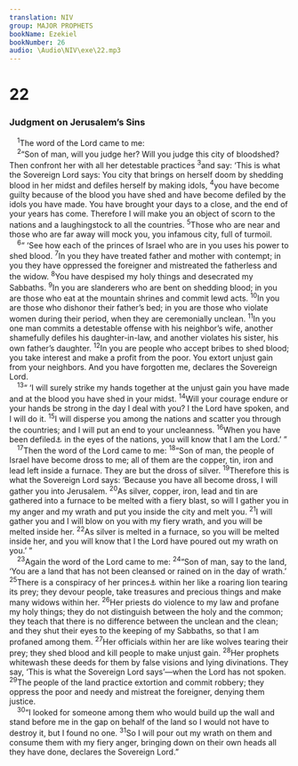 ```yaml
---
translation: NIV
group: MAJOR PROPHETS
bookName: Ezekiel 
bookNumber: 26
audio: \Audio\NIV\exe\22.mp3
---
```


<div class="title"><h1>22</h1><h3>Judgment on Jerusalem’s Sins </h3></div>
<span class="verse exe_22_1"> <sup>1</sup>The word of the Lord came to me: <br/></span>
<span class="verse exe_22_2"> <sup>2</sup>“Son of man, will you judge her? Will you judge this city of bloodshed? Then confront her with all her detestable practices </span>
<span class="verse exe_22_3"><sup>3</sup>and say: ‘This is what the Sovereign Lord says: You city that brings on herself doom by shedding blood in her midst and defiles herself by making idols, </span>
<span class="verse exe_22_4"><sup>4</sup>you have become guilty because of the blood you have shed and have become defiled by the idols you have made. You have brought your days to a close, and the end of your years has come. Therefore I will make you an object of scorn to the nations and a laughingstock to all the countries. </span>
<span class="verse exe_22_5"><sup>5</sup>Those who are near and those who are far away will mock you, you infamous city, full of turmoil. <br/></span>
<span class="verse exe_22_6"> <sup>6</sup>“ ‘See how each of the princes of Israel who are in you uses his power to shed blood. </span>
<span class="verse exe_22_7"><sup>7</sup>In you they have treated father and mother with contempt; in you they have oppressed the foreigner and mistreated the fatherless and the widow. </span>
<span class="verse exe_22_8"><sup>8</sup>You have despised my holy things and desecrated my Sabbaths. </span>
<span class="verse exe_22_9"><sup>9</sup>In you are slanderers who are bent on shedding blood; in you are those who eat at the mountain shrines and commit lewd acts. </span>
<span class="verse exe_22_10"><sup>10</sup>In you are those who dishonor their father’s bed; in you are those who violate women during their period, when they are ceremonially unclean. </span>
<span class="verse exe_22_11"><sup>11</sup>In you one man commits a detestable offense with his neighbor’s wife, another shamefully defiles his daughter-in-law, and another violates his sister, his own father’s daughter. </span>
<span class="verse exe_22_12"><sup>12</sup>In you are people who accept bribes to shed blood; you take interest and make a profit from the poor. You extort unjust gain from your neighbors. And you have forgotten me, declares the Sovereign Lord. <br/></span>
<span class="verse exe_22_13"> <sup>13</sup>“ ‘I will surely strike my hands together at the unjust gain you have made and at the blood you have shed in your midst. </span>
<span class="verse exe_22_14"><sup>14</sup>Will your courage endure or your hands be strong in the day I deal with you? I the Lord have spoken, and I will do it. </span>
<span class="verse exe_22_15"><sup>15</sup>I will disperse you among the nations and scatter you through the countries; and I will put an end to your uncleanness. </span>
<span class="verse exe_22_16"><sup>16</sup>When you have been defiled<a data-toggle="tooltip" data-placement="bottom" title="Or When I have allotted you your inheritance">⚓</a> in the eyes of the nations, you will know that I am the Lord.’ ” <br/></span>
<span class="verse exe_22_17"> <sup>17</sup>Then the word of the Lord came to me: </span>
<span class="verse exe_22_18"><sup>18</sup>“Son of man, the people of Israel have become dross to me; all of them are the copper, tin, iron and lead left inside a furnace. They are but the dross of silver. </span>
<span class="verse exe_22_19"><sup>19</sup>Therefore this is what the Sovereign Lord says: ‘Because you have all become dross, I will gather you into Jerusalem. </span>
<span class="verse exe_22_20"><sup>20</sup>As silver, copper, iron, lead and tin are gathered into a furnace to be melted with a fiery blast, so will I gather you in my anger and my wrath and put you inside the city and melt you. </span>
<span class="verse exe_22_21"><sup>21</sup>I will gather you and I will blow on you with my fiery wrath, and you will be melted inside her. </span>
<span class="verse exe_22_22"><sup>22</sup>As silver is melted in a furnace, so you will be melted inside her, and you will know that I the Lord have poured out my wrath on you.’ ” <br/></span>
<span class="verse exe_22_23"> <sup>23</sup>Again the word of the Lord came to me: </span>
<span class="verse exe_22_24"><sup>24</sup>“Son of man, say to the land, ‘You are a land that has not been cleansed or rained on in the day of wrath.’ </span>
<span class="verse exe_22_25"><sup>25</sup>There is a conspiracy of her princes<a data-toggle="tooltip" data-placement="bottom" title="Septuagint; Hebrew prophets">⚓</a> within her like a roaring lion tearing its prey; they devour people, take treasures and precious things and make many widows within her. </span>
<span class="verse exe_22_26"><sup>26</sup>Her priests do violence to my law and profane my holy things; they do not distinguish between the holy and the common; they teach that there is no difference between the unclean and the clean; and they shut their eyes to the keeping of my Sabbaths, so that I am profaned among them. </span>
<span class="verse exe_22_27"><sup>27</sup>Her officials within her are like wolves tearing their prey; they shed blood and kill people to make unjust gain. </span>
<span class="verse exe_22_28"><sup>28</sup>Her prophets whitewash these deeds for them by false visions and lying divinations. They say, ‘This is what the Sovereign Lord says’—when the Lord has not spoken. </span>
<span class="verse exe_22_29"><sup>29</sup>The people of the land practice extortion and commit robbery; they oppress the poor and needy and mistreat the foreigner, denying them justice. <br/></span>
<span class="verse exe_22_30"> <sup>30</sup>“I looked for someone among them who would build up the wall and stand before me in the gap on behalf of the land so I would not have to destroy it, but I found no one. </span>
<span class="verse exe_22_31"><sup>31</sup>So I will pour out my wrath on them and consume them with my fiery anger, bringing down on their own heads all they have done, declares the Sovereign Lord.” <br/></span>
